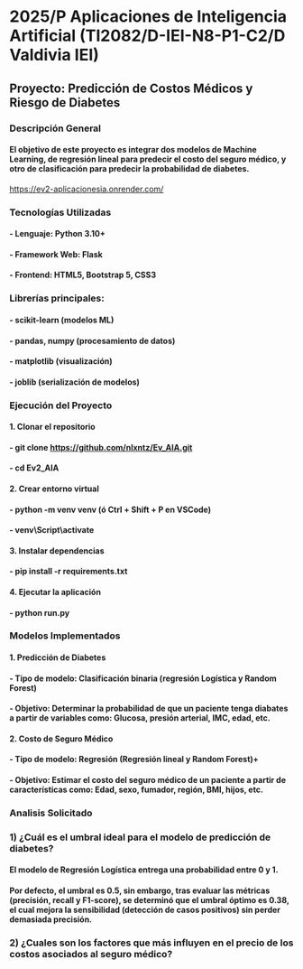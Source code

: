 # 2025/P Aplicaciones de Inteligencia Artificial (TI2082/D-IEI-N8-P1-C2/D Valdivia IEI)

## Proyecto: Predicción de Costos Médicos y Riesgo de Diabetes
### Descripción General
#### El objetivo de este proyecto es integrar dos modelos de Machine Learning, de regresión lineal para predecir el costo del seguro médico, y otro de clasificación para predecir la probabilidad de diabetes.
https://ev2-aplicacionesia.onrender.com/

### Tecnologías Utilizadas
####  - Lenguaje: Python 3.10+
####  - Framework Web: Flask
####  - Frontend: HTML5, Bootstrap 5, CSS3
### Librerías principales:
####  - scikit-learn (modelos ML)
####  - pandas, numpy (procesamiento de datos)
####  - matplotlib (visualización)
####  - joblib (serialización de modelos)

### Ejecución del Proyecto
#### 1. Clonar el repositorio
#### - git clone https://github.com/nlxntz/Ev_AIA.git
#### - cd Ev2_AIA

#### 2. Crear entorno virtual
#### - python -m venv venv (ó  Ctrl + Shift + P en VSCode)
#### - venv\Script\activate

#### 3. Instalar dependencias
#### - pip install -r requirements.txt

#### 4. Ejecutar la aplicación
#### - python run.py

### Modelos Implementados
#### 1. Predicción de Diabetes
#### - Tipo de modelo: Clasificación binaria (regresión Logística y Random Forest)
#### - Objetivo: Determinar la probabilidad de que un paciente tenga diabates a partir de variables como: Glucosa, presión arterial, IMC, edad, etc.

#### 2. Costo de Seguro Médico
#### - Tipo de modelo: Regresión (Regresión lineal y Random Forest)+
#### - Objetivo: Estimar el costo del seguro médico de un paciente a partir de características como: Edad, sexo, fumador, región, BMI, hijos, etc.

### Analisis Solicitado
### 1) ¿Cuál es el umbral ideal para el modelo de predicción de diabetes?
#### El modelo de Regresión Logística entrega una probabilidad entre 0 y 1.
#### Por defecto, el umbral es 0.5, sin embargo, tras evaluar las métricas (precisión, recall y F1-score), se determinó que el umbral óptimo es 0.38, el cual mejora la sensibilidad (detección de casos positivos) sin perder demasiada precisión.
### 2) ¿Cuales son los factores que más influyen en el precio de los costos asociados al seguro médico?
####
